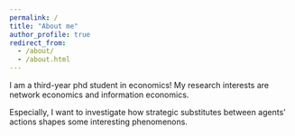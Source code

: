 ```yaml
---
permalink: /
title: "About me"
author_profile: true
redirect_from: 
  - /about/
  - /about.html
---
```


I am a third-year phd student in economics! My research interests are network economics and information economics.

Especially, I want to investigate how strategic substitutes between agents' actions shapes some interesting phenomenons.


